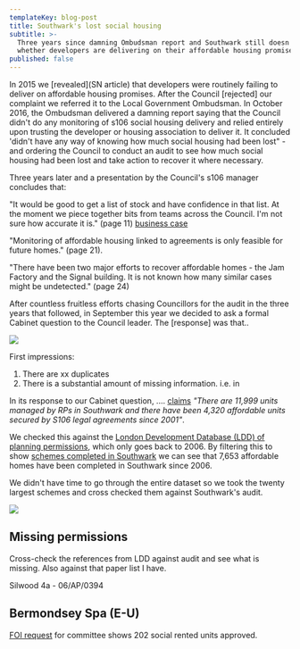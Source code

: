 ```yaml
---
templateKey: blog-post
title: Southwark's lost social housing
subtitle: >-
  Three years since damning Ombudsman report and Southwark still doesn't know
  whether developers are delivering on their affordable housing promises.
published: false
---
```

In 2015 we [revealed](SN article) that developers were routinely failing to deliver on affordable housing promises. After the Council [rejected] our complaint we referred it to the Local Government Ombudsman. In October 2016, the Ombudsman delivered a damning report saying that the Council didn't do any monitoring of s106 social housing delivery and relied entirely upon trusting the developer or housing association to deliver it. It concluded 'didn't have any way of knowing how much social housing had been lost" - and ordering the Council to conduct an audit to see how much social housing had been lost and take action to recover it where necessary.

Three years later and a presentation by the Council's s106 manager concludes that:

"It would be good to get a list of stock and have confidence in that list. At the moment we piece together bits from teams across the Council. I'm not sure how accurate it is." (page 11) [business case](https://www.southwark.gov.uk/assets/attach/10952/20190904_AH-Monitoring-Business-Case-for-Alpha-PUBLISH.pdf)

"Monitoring of affordable housing linked to agreements is only feasible for future homes." (page 21).

"There have been two major efforts to recover affordable homes - the Jam Factory and the Signal building. It is not known how many similar cases might be undetected." (page 24)


After countless fruitless efforts chasing Councillors for the audit in the three years that followed, in September this year we decided to ask a formal Cabinet question to the Council leader. The [response] was that..

![](http://35percent.org/img/lddextract.png)

First impressions:

1. There are xx duplicates
2. There is a substantial amount of missing information. i.e. in 

In its response to our Cabinet question, .... [claims](https://www.southwark.gov.uk/planning-and-building-control/planning-policy-and-transport-policy/authority-monitoring-report/housing?chapter=7) _"There are 11,999 units managed by RPs in Southwark and there have been 4,320 affordable units secured by S106 legal agreements since 2001"_.

We checked this against the [London Development Database (LDD) of planning permissions](https://data.london.gov.uk/dataset/planning-permissions-on-the-london-development-database--ldd-), which only goes back to 2006. By filtering this to show [schemes completed in Southwark](http://35percent.org/img/LDD_Southwark.xlsx) we can see that 7,653 affordable homes have been completed in Southwark since 2006.

We didn't have time to go through the entire dataset so we took the twenty largest schemes and cross checked them against Southwark's audit.

![](http://35percent.org/img/audit_extract.png)

## Missing permissions
Cross-check the references from LDD against audit and see what is missing.
Also against that paper list I have.

Silwood 4a - 06/AP/0394

## Bermondsey Spa (E-U)

[FOI request](https://www.whatdotheyknow.com/request/625078/response/1566350/attach/3/Item%204%20report.pdf) for committee shows 202 social rented units approved. 
